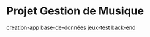 # Projet Gestion de Musique



[creation-app](creation-app.md)
[base-de-données](base-de-donn%C3%A9es.md)
[jeux-test](jeux-test.md)
[back-end](back-end.md)